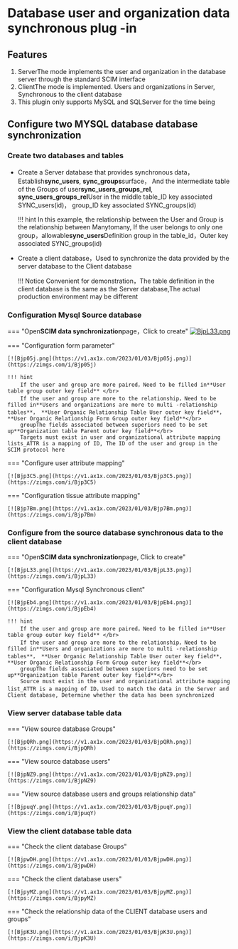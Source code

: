 # Database user and organization data synchronous plug -in

## Features
1. ServerThe mode implements the user and organization in the database server through the standard SCIM interface
2. ClientThe mode is implemented. Users and organizations in Server, Synchronous to the client database
3. This plugin only supports MySQL and SQLServer for the time being

## Configure two MYSQL database database synchronization

### Create two databases and tables

- Create a Server database that provides synchronous data，Establish**sync_users**, **sync_groups**surface， And the intermediate table of the Groups of user**sync_users_groups_rel**, </br>
**sync_users_groups_rel**User in the middle table_ID key associated SYNC_users(id)， group_ID key associated SYNC_groups(id)
    
    !!! hint
        In this example, the relationship between the User and Group is the relationship between Manytomany, If the user belongs to only one group，allowable**sync_users**Definition group in the table_id，Outer key associated SYNC_groups(id)

- Create a client database，Used to synchronize the data provided by the server database to the Client database

    !!! Notice
        Convenient for demonstration，The table definition in the client database is the same as the Server database,The actual production environment may be different

### Configuration Mysql Source database

=== "Open**SCIM data synchronization**page，Click to create"
    [![BjpL33.png](https://v1.ax1x.com/2023/01/03/BjpL33.png)](https://zimgs.com/i/BjpL33)

=== "Configuration form parameter"

    [![Bjp05j.png](https://v1.ax1x.com/2023/01/03/Bjp05j.png)](https://zimgs.com/i/Bjp05j)

    !!! hint
        If the user and group are more paired，Need to be filled in**User table group outer key field** </br>
        If the user and group are more to the relationship，Need to be filled in**Users and organizations are more to multi -relationship tables**， **User Organic Relationship Table User outer key field**， **User Organic Relationship Form Group outer key field**</br>
        groupThe fields associated between superiors need to be set up**Organization table Parent outer key field**</br>
        Targets must exist in user and organizational attribute mapping lists_ATTR is a mapping of ID, The ID of the user and group in the SCIM protocol here

=== "Configure user attribute mapping"

    [![Bjp3C5.png](https://v1.ax1x.com/2023/01/03/Bjp3C5.png)](https://zimgs.com/i/Bjp3C5)

=== "Configuration tissue attribute mapping"

    [![Bjp7Bm.png](https://v1.ax1x.com/2023/01/03/Bjp7Bm.png)](https://zimgs.com/i/Bjp7Bm)

### Configure from the source database synchronous data to the client database

=== "Open**SCIM data synchronization**page, Click to create"

    [![BjpL33.png](https://v1.ax1x.com/2023/01/03/BjpL33.png)](https://zimgs.com/i/BjpL33)


=== "Configuration Mysql Synchronous client"

    [![BjpEb4.png](https://v1.ax1x.com/2023/01/03/BjpEb4.png)](https://zimgs.com/i/BjpEb4)

    !!! hint
        If the user and group are more paired，Need to be filled in**User table group outer key field** </br>
        If the user and group are more to the relationship，Need to be filled in**Users and organizations are more to multi -relationship tables**， **User Organic Relationship Table User outer key field**， **User Organic Relationship Form Group outer key field**</br>
        groupThe fields associated between superiors need to be set up**Organization table Parent outer key field**</br>
        Source must exist in the user and organizational attribute mapping list_ATTR is a mapping of ID，Used to match the data in the Server and Client database, Determine whether the data has been synchronized


### View server database table data

=== "View source database Groups"
    
    [![BjpQRh.png](https://v1.ax1x.com/2023/01/03/BjpQRh.png)](https://zimgs.com/i/BjpQRh)

=== "View source database users"
    
    [![BjpNZ9.png](https://v1.ax1x.com/2023/01/03/BjpNZ9.png)](https://zimgs.com/i/BjpNZ9)

=== "View source database users and groups relationship data"
    
    [![BjpuqY.png](https://v1.ax1x.com/2023/01/03/BjpuqY.png)](https://zimgs.com/i/BjpuqY)


### View the client database table data

=== "Check the client database Groups"
    
    [![BjpwDH.png](https://v1.ax1x.com/2023/01/03/BjpwDH.png)](https://zimgs.com/i/BjpwDH)

=== "Check the client database users"
    
    [![BjpyMZ.png](https://v1.ax1x.com/2023/01/03/BjpyMZ.png)](https://zimgs.com/i/BjpyMZ)

=== "Check the relationship data of the CLIENT database users and groups"
    
    [![BjpK3U.png](https://v1.ax1x.com/2023/01/03/BjpK3U.png)](https://zimgs.com/i/BjpK3U)
